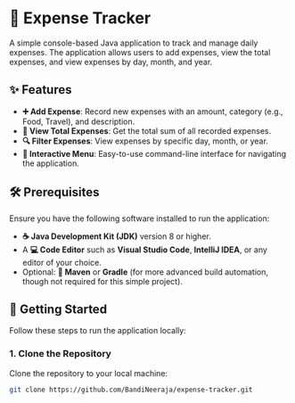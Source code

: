 # 🚀 Expense Tracker

A simple console-based Java application to track and manage daily expenses. The application allows users to add expenses, view the total expenses, and view expenses by day, month, and year.

## ✨ Features

- **➕ Add Expense**: Record new expenses with an amount, category (e.g., Food, Travel), and description.
- **💸 View Total Expenses**: Get the total sum of all recorded expenses.
- **🔍 Filter Expenses**: View expenses by specific day, month, or year.
- **📜 Interactive Menu**: Easy-to-use command-line interface for navigating the application.

## 🛠 Prerequisites

Ensure you have the following software installed to run the application:

- **☕ Java Development Kit (JDK)** version 8 or higher.
- A **💻 Code Editor** such as **Visual Studio Code**, **IntelliJ IDEA**, or any editor of your choice.
- Optional: **🔧 Maven** or **Gradle** (for more advanced build automation, though not required for this simple project).

## 🚦 Getting Started

Follow these steps to run the application locally:

### 1. Clone the Repository

Clone the repository to your local machine:

```bash
git clone https://github.com/BandiNeeraja/expense-tracker.git
